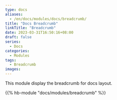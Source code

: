 ```yaml
---
type: docs
aliases:
  - /en/docs/modules/docs/breadcrumb/
title: "Docs Breadcrumb"
linkTitle: "Breadcrumb"
date: 2023-03-31T16:50:16+08:00
draft: false
series:
  - Docs
categories:
  - Modules
tags:
  - Breadcrumb
images:
---
```


This module display the breadcrumb for docs layout.

<!--more-->

{{% hb-module "docs/modules/breadcrumb" %}}
